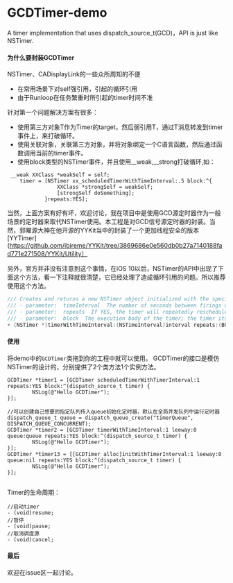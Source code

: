 # GCDTimer-demo
A timer implementation that uses dispatch_source_t(GCD)，API is just like NSTimer.

####  为什么要封装GCDTimer
 NSTimer、CADisplayLink的一些众所周知的不便
- 在常用场景下对self强引用，引起的循环引用
- 由于Runloop在任务繁重时所引起的timer时间不准


针对第一个问题解决方案有很多：

- 使用第三方对象T作为Timer的target，然后弱引用T，通过T消息转发到timer事件上，来打破循环。
- 使用关联对象，关联第三方对象，并将对象绑定一个C语言函数，然后通过函数调用当前的timer事件。
- 使用block类型的NSTimer事件，并且使用__weak,__strong打破循环,如：

```objc
 __weak XXClass *weakSelf = self;
    timer = [NSTimer xx_scheduledTimerWithTimeInterval:.5 block:^{
                XXClass *strongSelf = weakSelf;
                [strongSelf doSomething];
            }repeats:YES];
```
当然，上面方案有好有坏，欢迎讨论，我在项目中是使用GCD源定时器作为一般场景的定时器来取代NSTimer使用。本工程是对GCD信号源定时器的封装。当然，郭曜源大神在他开源的YYKit当中的封装了一个更加线程安全的版本[YYTimer](https://github.com/ibireme/YYKit/tree/3869686e0e560db0b27a7140188fad771e271508/YYKit/Utility）



另外，官方并非没有注意到这个事情，在iOS 10以后，NSTimer的API中出现了下面这个方法，看一下注释就很清楚，它已经处理了造成循环引用的问题。所以推荐使用这个方法。

```objective-c
/// Creates and returns a new NSTimer object initialized with the specified block object. This timer needs to be scheduled on a run loop (via -[NSRunLoop addTimer:]) before it will fire.
/// - parameter:  timeInterval  The number of seconds between firings of the timer. If seconds is less than or equal to 0.0, this method chooses the nonnegative value of 0.1 milliseconds instead
/// - parameter:  repeats  If YES, the timer will repeatedly reschedule itself until invalidated. If NO, the timer will be invalidated after it fires.
/// - parameter:  block  The execution body of the timer; the timer itself is passed as the parameter to this block when executed to aid in avoiding cyclical references
+ (NSTimer *)timerWithTimeInterval:(NSTimeInterval)interval repeats:(BOOL)repeats block:(void (^)(NSTimer *timer))block API_AVAILABLE(macosx(10.12), ios(10.0), watchos(3.0), tvos(10.0));
```





#### 使用

将demo中的`GCDTimer`类拖到你的工程中就可以使用。
GCDTimer的接口是模仿NSTimer的设计的，分别提供了2个类方法1个实例方法。

```objc
GCDTimer *timer1 = [GCDTimer scheduledTimerWithTimerInterval:1 repeats:YES block:^(dispatch_source_t timer) {
        NSLog(@"Hello GCDTimer");
}];
    
//可以创建自己想要的指定队列传入queue初始化定时器，默认在全局并发队列中运行定时器
dispatch_queue_t queue = dispatch_queue_create("timerQueue", DISPATCH_QUEUE_CONCURRENT);
GCDTimer *timer2 = [GCDTimer timerWithTimeInterval:1 leeway:0 queue:queue repeats:YES block:^(dispatch_source_t timer) {
        NSLog(@"Hello GCDTimer");
}];
GCDTimer *timer13 = [[GCDTimer alloc]initWithTimerInterval:1 leeway:0 queue:nil repeats:YES block:^(dispatch_source_t timer) {
        NSLog(@"Hello GCDTimer");
}];
    
```
Timer的生命周期：
```objc
//启动timer
- (void)resume;
//暂停
- (void)pause;
//取消调度源
- (void)cancel;
```

#### 最后
欢迎在issue区一起讨论。
